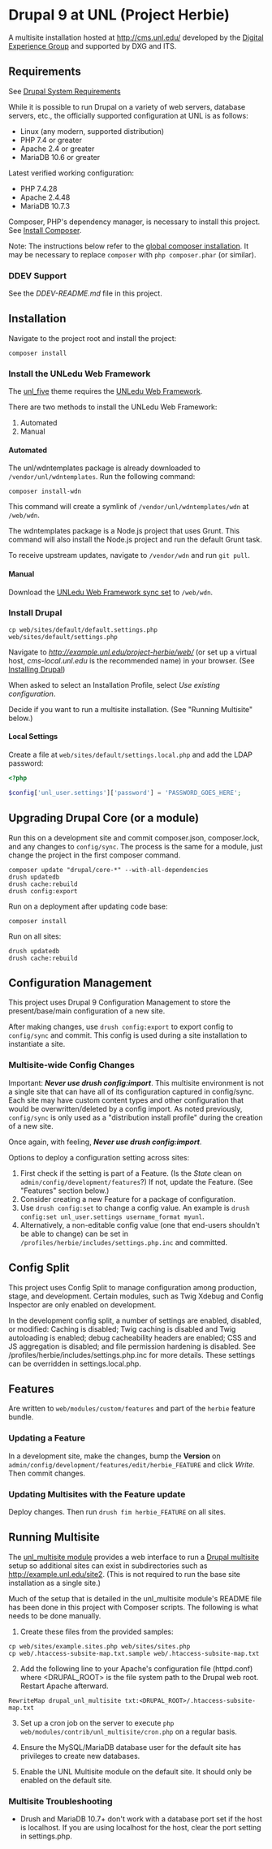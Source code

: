 # Drupal 9 at UNL (Project Herbie)

A multisite installation hosted at http://cms.unl.edu/ developed by the [Digital Experience Group](https://ucomm.unl.edu/) 
and supported by DXG and ITS.

## Requirements

See [Drupal System Requirements](https://www.drupal.org/docs/system-requirements)

While it is possible to run Drupal on a variety of web servers, database servers, etc., 
the officially supported configuration at UNL is as follows:

- Linux (any modern, supported distribution)
- PHP 7.4 or greater
- Apache 2.4 or greater
- MariaDB 10.6 or greater

Latest verified working configuration:

- PHP 7.4.28
- Apache 2.4.48
- MariaDB 10.7.3

Composer, PHP's dependency manager, is necessary to install this project. 
See [Install Composer](https://getcomposer.org/doc/00-intro.md#installation-linux-unix-osx).

Note: The instructions below refer to the [global composer installation](https://getcomposer.org/doc/00-intro.md#globally).
It may be necessary to replace `composer` with `php composer.phar` (or similar).

### DDEV Support

See the _DDEV-README.md_ file in this project.

## Installation

Navigate to the project root and install the project:

```
composer install
```

### Install the UNLedu Web Framework

The [unl_five](https://github.com/unlcms/unl_five) theme requires the [UNLedu Web Framework](https://github.com/unl/wdntemplates).

There are two methods to install the UNLedu Web Framework:

1. Automated
2. Manual

#### Automated

The unl/wdntemplates package is already downloaded to `/vendor/unl/wdntemplates`. Run the following command:

```
composer install-wdn
```

This command will create a symlink of `/vendor/unl/wdntemplates/wdn` at `/web/wdn`.

The wdntemplates package is a Node.js project that uses Grunt. This command will also install 
the Node.js project and run the default Grunt task.

To receive upstream updates, navigate to `/vendor/wdn` and run `git pull`.

#### Manual

Download the [UNLedu Web Framework sync set](https://wdn.unl.edu/downloads/wdn_includes.zip) to `/web/wdn`.

### Install Drupal

```
cp web/sites/default/default.settings.php web/sites/default/settings.php
```

Navigate to _http://example.unl.edu/project-herbie/web/_ (or set up a virtual host, _cms-local.unl.edu_ is the recommended name) in your browser. 
(See [Installing Drupal](https://www.drupal.org/docs/installing-drupal))

When asked to select an Installation Profile, select _Use existing configuration_. 

Decide if you want to run a multisite installation.  (See "Running Multisite" below.) 

#### Local Settings

Create a file at `web/sites/default/settings.local.php` and add the LDAP password:

```php
<?php

$config['unl_user.settings']['password'] = 'PASSWORD_GOES_HERE';
```

## Upgrading Drupal Core (or a module)

Run this on a development site and commit composer.json, composer.lock, and any changes to `config/sync`.
The process is the same for a module, just change the project in the first composer command.
```
composer update "drupal/core-*" --with-all-dependencies
drush updatedb
drush cache:rebuild
drush config:export
```

Run on a deployment after updating code base:
```
composer install
```

Run on all sites:
```
drush updatedb
drush cache:rebuild
```

## Configuration Management

This project uses Drupal 9 Configuration Management to store the present/base/main configuration of a new site.

After making changes, use `drush config:export` to export config to `config/sync` and commit. 
This config is used during a site installation to instantiate a site.

### Multisite-wide Config Changes

Important: **_Never use drush config:import_**. This multisite environment is not a single site that can have all of its 
configuration captured in config/sync. Each site may have custom content types and other configuration that would be
overwritten/deleted by a config import. As noted previously, `config/sync` is only used as a 
"distribution install profile" during the creation of a new site.

Once again, with feeling, **_Never use drush config:import_**.

Options to deploy a configuration setting across sites:

1. First check if the setting is part of a Feature. (Is the _State_ clean on `admin/config/development/features`?)
If not, update the Feature. (See "Features" section below.) 
2. Consider creating a new Feature for a package of configuration. 
3. Use `drush config:set` to change a config value. An example is `drush config:set unl_user.settings username_format myunl`. 
4. Alternatively, a non-editable config value (one that end-users shouldn't be able to change) can be set in `/profiles/herbie/includes/settings.php.inc` and committed.

## Config Split

This project uses Config Split to manage configuration among production, stage, and development. Certain modules, 
such as Twig Xdebug and Config Inspector are only enabled on development.

In the development config split, a number of settings are enabled, disabled, or modified: Caching is disabled; 
Twig caching is disabled and Twig autoloading is enabled; debug cacheability headers are enabled; 
CSS and JS aggregation is disabled; and file permission hardening is disabled.  See 
/profiles/herbie/includes/settings.php.inc for more details. These settings can be overridden in settings.local.php.

## Features

Are written to `web/modules/custom/features` and part of the `herbie` feature bundle.

### Updating a Feature

In a development site, make the changes, bump the **Version** on `admin/config/development/features/edit/herbie_FEATURE` and click _Write_. Then commit changes.

### Updating Multisites with the Feature update

Deploy changes. Then run `drush fim herbie_FEATURE` on all sites.

## Running Multisite

The [unl_multisite module](https://github.com/unlcms/unl_multisite) provides a web interface to run 
a [Drupal multisite](https://www.drupal.org/docs/multisite-drupal) setup so additional sites can exist in 
subdirectories such as http://example.unl.edu/site2. (This is not required to run the base site installation as a single site.)

Much of the setup that is detailed in the unl_multisite module's README file has been done in this project with 
Composer scripts. The following is what needs to be done manually.

1. Create these files from the provided samples:

```
cp web/sites/example.sites.php web/sites/sites.php
cp web/.htaccess-subsite-map.txt.sample web/.htaccess-subsite-map.txt
```

2. Add the following line to your Apache's configuration file (httpd.conf) where <DRUPAL_ROOT> is the file system path to the Drupal web root. Restart Apache afterward.

```
RewriteMap drupal_unl_multisite txt:<DRUPAL_ROOT>/.htaccess-subsite-map.txt
```

3. Set up a cron job on the server to execute `php web/modules/contrib/unl_multisite/cron.php` on a regular basis.

4. Ensure the MySQL/MariaDB database user for the default site has privileges to create new databases.

5. Enable the UNL Multisite module on the default site. It should only be enabled on the default site.

### Multisite Troubleshooting

- Drush and MariaDB 10.7+ don't work with a database port set if the host is localhost. If you are using localhost for the host, clear the port setting in settings.php.

